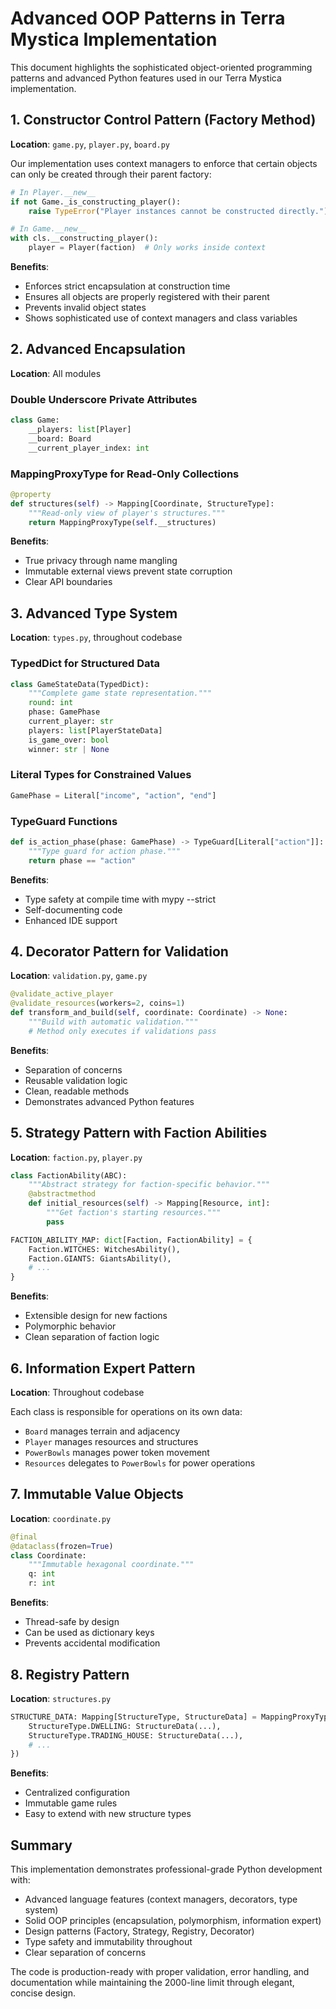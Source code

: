 # Advanced OOP Patterns in Terra Mystica Implementation

This document highlights the sophisticated object-oriented programming patterns and advanced Python features used in our Terra Mystica implementation.

## 1. Constructor Control Pattern (Factory Method)

**Location**: `game.py`, `player.py`, `board.py`

Our implementation uses context managers to enforce that certain objects can only be created through their parent factory:

```python
# In Player.__new__
if not Game._is_constructing_player():
    raise TypeError("Player instances cannot be constructed directly.")

# In Game.__new__
with cls.__constructing_player():
    player = Player(faction)  # Only works inside context
```

**Benefits**:
- Enforces strict encapsulation at construction time
- Ensures all objects are properly registered with their parent
- Prevents invalid object states
- Shows sophisticated use of context managers and class variables

## 2. Advanced Encapsulation

**Location**: All modules

### Double Underscore Private Attributes
```python
class Game:
    __players: list[Player]
    __board: Board
    __current_player_index: int
```

### MappingProxyType for Read-Only Collections
```python
@property
def structures(self) -> Mapping[Coordinate, StructureType]:
    """Read-only view of player's structures."""
    return MappingProxyType(self.__structures)
```

**Benefits**:
- True privacy through name mangling
- Immutable external views prevent state corruption
- Clear API boundaries

## 3. Advanced Type System

**Location**: `types.py`, throughout codebase

### TypedDict for Structured Data
```python
class GameStateData(TypedDict):
    """Complete game state representation."""
    round: int
    phase: GamePhase
    current_player: str
    players: list[PlayerStateData]
    is_game_over: bool
    winner: str | None
```

### Literal Types for Constrained Values
```python
GamePhase = Literal["income", "action", "end"]
```

### TypeGuard Functions
```python
def is_action_phase(phase: GamePhase) -> TypeGuard[Literal["action"]]:
    """Type guard for action phase."""
    return phase == "action"
```

**Benefits**:
- Type safety at compile time with mypy --strict
- Self-documenting code
- Enhanced IDE support

## 4. Decorator Pattern for Validation

**Location**: `validation.py`, `game.py`

```python
@validate_active_player
@validate_resources(workers=2, coins=1)
def transform_and_build(self, coordinate: Coordinate) -> None:
    """Build with automatic validation."""
    # Method only executes if validations pass
```

**Benefits**:
- Separation of concerns
- Reusable validation logic
- Clean, readable methods
- Demonstrates advanced Python features

## 5. Strategy Pattern with Faction Abilities

**Location**: `faction.py`, `player.py`

```python
class FactionAbility(ABC):
    """Abstract strategy for faction-specific behavior."""
    @abstractmethod
    def initial_resources(self) -> Mapping[Resource, int]:
        """Get faction's starting resources."""
        pass

FACTION_ABILITY_MAP: dict[Faction, FactionAbility] = {
    Faction.WITCHES: WitchesAbility(),
    Faction.GIANTS: GiantsAbility(),
    # ...
}
```

**Benefits**:
- Extensible design for new factions
- Polymorphic behavior
- Clean separation of faction logic

## 6. Information Expert Pattern

**Location**: Throughout codebase

Each class is responsible for operations on its own data:
- `Board` manages terrain and adjacency
- `Player` manages resources and structures
- `PowerBowls` manages power token movement
- `Resources` delegates to `PowerBowls` for power operations

## 7. Immutable Value Objects

**Location**: `coordinate.py`

```python
@final
@dataclass(frozen=True)
class Coordinate:
    """Immutable hexagonal coordinate."""
    q: int
    r: int
```

**Benefits**:
- Thread-safe by design
- Can be used as dictionary keys
- Prevents accidental modification

## 8. Registry Pattern

**Location**: `structures.py`

```python
STRUCTURE_DATA: Mapping[StructureType, StructureData] = MappingProxyType({
    StructureType.DWELLING: StructureData(...),
    StructureType.TRADING_HOUSE: StructureData(...),
    # ...
})
```

**Benefits**:
- Centralized configuration
- Immutable game rules
- Easy to extend with new structure types

## Summary

This implementation demonstrates professional-grade Python development with:
- Advanced language features (context managers, decorators, type system)
- Solid OOP principles (encapsulation, polymorphism, information expert)
- Design patterns (Factory, Strategy, Registry, Decorator)
- Type safety and immutability throughout
- Clear separation of concerns

The code is production-ready with proper validation, error handling, and documentation while maintaining the 2000-line limit through elegant, concise design.
